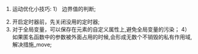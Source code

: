 1. 运动优化小技巧:
1） 边界值的判断;
2) 开启定时器前，先关闭没用的定时器;
3) 对于全局变量，可以保存在元素的自定义属性上,避免全局变量的污染；
4） 如果匿名函数中的参数被外面占用的时候,会形成无数个不销毁的私有作用域,解决措施_move;
